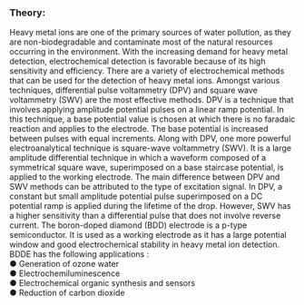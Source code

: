 ### Theory:
Heavy metal ions are one of the primary sources of water pollution, as they are non-biodegradable and contaminate most of the natural resources occurring in the environment.  With the increasing demand for heavy metal detection, electrochemical detection is favorable because of its high sensitivity and efficiency. There are a variety of electrochemical methods that can be used for the detection of heavy metal ions. Amongst various techniques, differential pulse voltammetry (DPV) and square wave voltammetry (SWV) are the most effective methods. DPV is a technique that involves applying amplitude potential pulses on a linear ramp potential. In this technique, a base potential value is chosen at which there is no faradaic reaction and applies to the electrode. The base potential is increased between pulses with equal increments. Along with DPV, one more powerful electroanalytical technique is square-wave voltammetry (SWV). It is a large amplitude differential technique in which a waveform composed of a symmetrical square wave, superimposed on a base staircase potential, is applied to the working electrode. The main difference between DPV and SWV methods can be attributed to the type of excitation signal. In DPV, a constant but small amplitude potential pulse superimposed on a DC potential ramp is applied during the lifetime of the drop. However, SWV has a higher sensitivity than a differential pulse that does not involve reverse current. 
The boron-doped diamond (BDD) electrode is a p-type semiconductor. It is used as a working electrode as it has a large potential window and good electrochemical stability in heavy metal ion detection. BDDE has the following applications : 
<br>
●	Generation of ozone water
<br>
●	Electrochemiluminescence
<br>
●	Electrochemical organic synthesis and sensors
<br>
●	Reduction of carbon dioxide 
<br>

